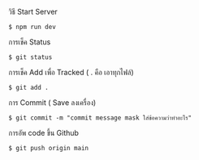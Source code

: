 วิธี Start Server 
```
$ npm run dev
```

การเช็ค Status
```
$ git status 
```

การเช็ค Add เพื่อ Tracked ( . คือ เอาทุกไฟล์)
```
$ git add .  
```

การ Commit ( Save ลงเครื่อง)
```
$ git commit -m "commit message mask ใส่ข้อความว่าทำอะไร"
```

การอัพ code ขึ้น Github
```
$ git push origin main
```